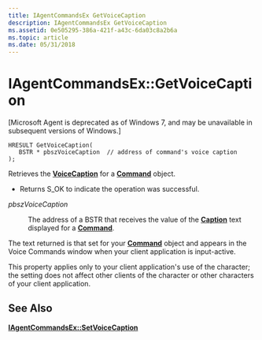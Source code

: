```yaml
---
title: IAgentCommandsEx GetVoiceCaption
description: IAgentCommandsEx GetVoiceCaption
ms.assetid: 0e505295-386a-421f-a43c-6da03c8a2b6a
ms.topic: article
ms.date: 05/31/2018
---
```


# IAgentCommandsEx::GetVoiceCaption

\[Microsoft Agent is deprecated as of Windows 7, and may be unavailable in subsequent versions of Windows.\]

``` syntax
HRESULT GetVoiceCaption(
   BSTR * pbszVoiceCaption  // address of command's voice caption
);
```

Retrieves the [**VoiceCaption**](voicecaption-property.md) for a [**Command**](/windows/desktop/lwef/the-command-object) object.

-   Returns S\_OK to indicate the operation was successful.

<dl> <dt>

<span id="pbszVoiceCaption"></span><span id="pbszvoicecaption"></span><span id="PBSZVOICECAPTION"></span>*pbszVoiceCaption*
</dt> <dd>

The address of a BSTR that receives the value of the [**Caption**](caption-property.md) text displayed for a [**Command**](/windows/desktop/lwef/the-command-object).

</dd> </dl>

The text returned is that set for your [**Command**](/windows/desktop/lwef/the-command-object) object and appears in the Voice Commands window when your client application is input-active.

This property applies only to your client application's use of the character; the setting does not affect other clients of the character or other characters of your client application.

## See Also

[**IAgentCommandsEx::SetVoiceCaption**](iagentcommandsex--setvoicecaption.md)


 

 